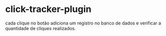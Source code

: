 # click-tracker-plugin
cada clique no botão adiciona um registro no banco de dados e verificar a quantidade de cliques realizados.
